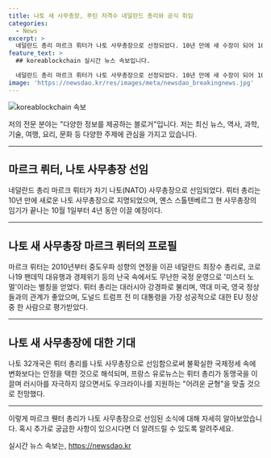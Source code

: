 ```yaml
---
title: 나토 새 사무총장, 푸틴 저격수 네덜란드 총리와 공식 취임
categories:
  - News
excerpt: >
  네덜란드 총리 마르크 뤼터가 나토 사무총장으로 선정되었다. 10년 만에 새 수장이 되어 10월 1일부터 4년 임기 동안 이끌 예정이다. 그는 중도우파 성향의 네덜란드 최장수 총리로 미스터 노멀이라는 별칭을 얻었으며, 동맹국을 이끄는 동안 러시아를 자극하지 않으면서도 우크라이나를 지원해야 한다는 어려운 균형을 맞춰야 할 것으로 전망되고 있다. 이에 대한 나토 32개국의 만장일치로 선정은 변화보다는 안정을 택한 결정으로 해석된다.
feature_text: >
  ## koreablockchain 실시간 뉴스 속보입니다.

  네덜란드 총리 마르크 뤼터가 나토 사무총장으로 선정되었다. 10년 만에 새 수장이 되어 10월 1일부터 4년 임기 동안 이끌 예정이다. 그는 중도우파 성향의 네덜란드 최장수 총리로 미스터 노멀이라는 별칭을 얻었으며, 동맹국을 이끄는 동안 러시아를 자극하지 않으면서도 우크라이나를 지원해야 한다는 어려운 균형을 맞춰야 할 것으로 전망되고 있다. 이에 대한 나토 32개국의 만장일치로 선정은 변화보다는 안정을 택한 결정으로 해석된다.
image: 'https://newsdao.kr/res/images/meta/newsdao_breakingnews.jpg'
---
```


<p><img src="https://newsdao.kr/res/images/meta/newsdao_breakingnews.jpg" alt="koreablockchain 속보" /></p>

<p>저의 전문 분야는 "다양한 정보를 제공하는 블로거"입니다. 저는 최신 뉴스, 역사, 과학, 기술, 여행, 요리, 문화 등 다양한 주제에 관심을 가지고 있습니다. </p>

<hr />

<h2 data-ke-size="size26">마르크 뤼터, 나토 사무총장 선임</h2>

<p data-ke-size="size16">네덜란드 총리 마르크 뤼터가 차기 나토(NATO) 사무총장으로 선임되었다. 뤼터 총리는 10년 만에 새로운 나토 사무총장으로 지명되었으며, 옌스 스톨텐베르그 현 사무총장의 임기가 끝나는 10월 1일부터 4년 동안 이끌 예정이다.</p>

<hr />

<h2 data-ke-size="size26">나토 새 사무총장 마르크 뤼터의 프로필</h2>

<p data-ke-size="size16">마르크 뤼터는 2010년부터 중도우파 성향의 연정을 이끈 네덜란드 최장수 총리로, 코로나19 팬데믹 대유행과 경제위기 등의 난국 속에서도 무난한 국정 운영으로 '미스터 노멀'이라는 별칭을 얻었다. 뤼터 총리는 대러시아 강경파로 불리며, 역대 미국, 영국 정상들과의 관계가 좋았으며, 도널드 트럼프 전 미 대통령을 가장 성공적으로 대한 EU 정상 중 한 사람으로 평가받았다.</p>

<hr />

<h2 data-ke-size="size26">나토 새 사무총장에 대한 기대</h2>

<p data-ke-size="size16">나토 32개국은 뤼터 총리를 나토 사무총장으로 선임함으로써 불확실한 국제정세 속에 변화보다는 안정을 택한 것으로 해석되며, 프랑스 유로뉴스는 뤼터 총리가 동맹국을 이끌며 러시아를 자극하지 않으면서도 우크라이나를 지원하는 "어려운 균형"을 맞출 것으로 전망했다.</p>

<hr />

<p>이렇게 마르크 뤤터 총리가 나토 사무총장으로 선임된 소식에 대해 자세히 알아보았습니다. 혹시 추가로 궁금한 사항이 있으시다면 더 알려드릴 수 있도록 알려주세요.</p>
실시간 뉴스 속보는, <a href="https://newsdao.kr" rel="dofollow">https://newsdao.kr</a>


